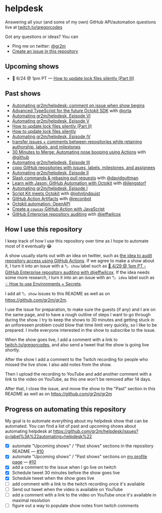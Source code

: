# helpdesk

Answering all your (and some of my own) GitHub API/automation questions live at [twitch.tv/gregorcodes](https://www.twitch.tv/gregorcodes)

Got any questions or ideas? You can

- Ping me on twitter: [@gr2m](https://twitter.com/gr2m)
- [Create an issue in this repository](https://github.com/gr2m/helpdesk/issues/new)

<!--START_SECTION:helpdesk-shows-->


## Upcoming shows

- 📅 6/24 @ 1pm PT — [How to update lock files silently (Part III)](https://github.com/gr2m/helpdesk/issues/32)

## Past shows

- [Automating gr2m/helpdesk: comment on issue when show begins](https://github.com/gr2m/helpdesk/issues/31)
- [Advanced TypeScript for the future Octokit SDK](https://github.com/gr2m/helpdesk/issues/29) with [@orta](https://github.com/orta)
- [Automating gr2m/helpdesk, Episode VI](https://github.com/gr2m/helpdesk/issues/27)
- [Automating gr2m/helpdesk, Episode V](https://github.com/gr2m/helpdesk/issues/25)
- [How to update lock files silently (Part II)](https://github.com/gr2m/helpdesk/issues/24)
- [How to update lock files silently](https://github.com/gr2m/helpdesk/issues/22)
- [Automating gr2m/helpdesk, Episode IV](https://github.com/gr2m/helpdesk/issues/21)
- [transfer issues + comments between repositories while retaining authorship, labels, and milestones](https://github.com/gr2m/helpdesk/issues/20)
- [30 Minutes to Merge: Automating nose booping using Actions](https://github.com/gr2m/helpdesk/issues/18) with [@github](https://github.com/github)
- [Automating gr2m/helpdesk, Episode III](https://github.com/gr2m/helpdesk/issues/17)
- [copy GitHub repositories with issues, labels, milestones, and assignees](https://github.com/gr2m/helpdesk/issues/16)
- [Automating gr2m/helpdesk, Episode II](https://github.com/gr2m/helpdesk/issues/14)
- [Slash commands & rebasing pull requests](https://github.com/gr2m/helpdesk/issues/13) with [@davidguttman](https://github.com/davidguttman)
- [Learn with Jason: GitHub Automation with Octokit](https://github.com/gr2m/helpdesk/issues/11) with [@jlengstorf](https://github.com/jlengstorf)
- [Automating gr2m/helpdesk, Episode I](https://github.com/gr2m/helpdesk/issues/10)
- [Script Kit meets Octokit](https://github.com/gr2m/helpdesk/issues/8) with [@johnlindquist](https://github.com/johnlindquist)
- [GitHub Action Artifacts](https://github.com/gr2m/helpdesk/issues/7) with [@reconbot](https://github.com/reconbot)
- [Octokit automation: OpenAPI](https://github.com/gr2m/helpdesk/issues/5)
- [Create a `cowsay` GitHub Action with JavaScript](https://github.com/gr2m/helpdesk/issues/4)
- [GitHub Enterprise repository auditing](https://github.com/gr2m/helpdesk/issues/1) with [@jeffwilcox](https://github.com/jeffwilcox)


<!--END_SECTION:helpdesk-shows-->

## How I use this repository

I keep track of how I use this repository over time as I hope to automate most of it eventually 😂

A show usually starts out with an idea on twitter, such as [the idea to audit repository access using GitHub Actions](https://mobile.twitter.com/jeffwilcox/status/1385711936541663233). If we agree to make a show about it, I turn it into an issue with a `🏷 show` label such as [📅 4/29 @ 1pm PT - GitHub Enterprise repository auditing with @jeffwilcox](https://github.com/gr2m/helpdesk/issues/1). If the idea needs some more research, I turn it into an an issue with an `🏷 idea` label such as [💡 How to use Environments + Secrets](https://github.com/gr2m/helpdesk/issues/6).

I add all `🏷 show` issues to this README as well as on https://github.com/gr2m/gr2m.

I use the issue for preparation, to make sure the guests (if any) and I are on the same page, and to have a rough outline of steps I want to go through during the show. I try to keep the shows to 30 minutes and getting stuck in an unforeseen problem could blow that time limit very quickly, so I like to be prepared. I invite everyone interested in the show to subscribe to the issue.

When the show goes live, I add a comment with a link to [twitch.tv/gregorcodes](https://www.twitch.tv/gregorcodes), and also send a tweet that the show is going live shortly.

After the show I add a comment to the Twitch recording for people who missed the live show. I also add notes from the show.

Then I upload the recording to YouTube and add another comment with a link to the video on YouTube, as this one won't be removed after 14 days.

After that, I close the issue, and move the show to the "Past" section in this README as well as on https://github.com/gr2m/gr2m

## Progress on automating this repository

My goal is to automate everything about my helpdesk show that can be automated. You can find a list of past and upcoming shows about automating helpdesk at https://github.com/gr2m/helpdesk/issues?q=label%3A%22automating+helpdesk%22

- [x] automate "Upcoming shows" / "Past shows" sections in the repository README — [#10](https://github.com/gr2m/helpdesk/issues/10)
- [x] automate "Upcoming shows" / "Past shows" sections on [my profile page](https://github.com/gr2m/) — [#10](https://github.com/gr2m/helpdesk/issues/10)
- [x] add a comment to the issue when I go live on twitch
- [x] Schedule tweet 30 minutes before the show goes live
- [x] Schedule tweet when the show goes live
- [ ] add comment with a link to the twitch recording once it's available
- [ ] Send out tweet when the video is available on YouTube
- [ ] add a comment with a link to the video on YouTube once it's available in maximal resolution
- [ ] figure out a way to populate show notes from twitch comments
